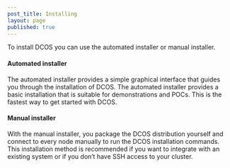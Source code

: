 ```yaml
---
post_title: Installing
layout: page
published: true
---
```


To install DCOS you can use the automated installer or manual installer.  
  
#### Automated installer
The automated installer provides a simple graphical interface that guides you through the installation of DCOS. The automated installer provides a basic installation that is suitable for demonstrations and POCs. This is the fastest way to get started with DCOS.

#### Manual installer
With the manual installer, you package the DCOS distribution yourself and connect to every node manually to run the DCOS installation commands. This installation method is recommended if you want to integrate with an existing system or if you don’t have SSH access to your cluster.

